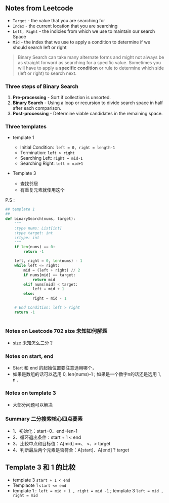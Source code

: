 ## Notes from Leetcode

- `Target` - the value that you are searching for
- `Index` - the current location that you are searching
- `Left, Right` - the indicies from which we use to maintain our search Space
- `Mid` - the index that we use to apply a condition to determine if we should search left or right



> Binary Search can take many alternate forms and might not always be as straight forward as searching for a specific value. Sometimes you will have to apply a **specific condition** or rule to determine which side (left or right) to search next.



### Three steps of Binary Search 

1. **Pre-processing** - Sort if collection is unsorted.
2. **Binary Search** - Using a loop or recursion to divide search space in half after each comparison.
3. **Post-processing** - Determine viable candidates in the remaining space.



### Three templates 

- template 1
  - Initial Condition:` left = 0, right = length-1`
  - Termination: `left > right`
  - Searching Left: `right = mid-1`
  - Searching Right: `left = mid+1`

- Template 3
  - 查找邻居
  - 有重复元素就使用这个



P.S : 

```python
## template 1
## 
def binarySearch(nums, target):
    """
    :type nums: List[int]
    :type target: int
    :rtype: int
    """
    if len(nums) == 0:
        return -1

    left, right = 0, len(nums) - 1
    while left <= right:
        mid = (left + right) // 2
        if nums[mid] == target:
            return mid
        elif nums[mid] < target:
            left = mid + 1
        else:
            right = mid - 1

    # End Condition: left > right
    return -1
  

```



### Notes on Leetcode 702 size 未知如何解题 

- size 未知怎么二分？ 



### Notes on start, end 

- Start 和 end 的起始位置要注意选用哪个， 
- 如果是数组的话可以选用 0, len(nums)-1 ; 如果是一个数字n的话还是选用 1, n .



### Notes on template 3 

- 大部分问题可以解决



### Summary 二分搜索核心四点要素

- 1、初始化：start=0、end=len-1
- 2、循环退出条件：start + 1 < end
- 3、比较中点和目标值：A[mid] ==、 <、> target
- 4、判断最后两个元素是否符合：A[start]、A[end] ? target



## Template 3 和 1 的比较 

- template 3 `start + 1 < end` 
- Templaote 1 `start <= end`
- template 1 :` left = mid + 1 , right = mid -1` ; template 3 `left = mid , right = mid`

